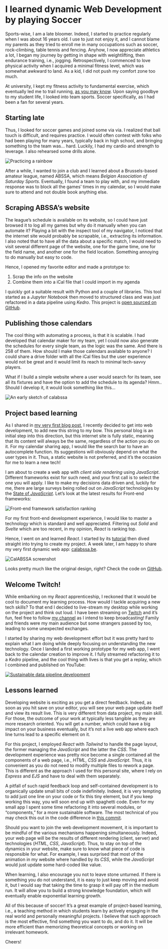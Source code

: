 # I learned dynamic Web Development by playing Soccer

Sports-wise, I am a late bloomer. Indeed, I started to practice regularly when I was about 16 years old. I use to just not enjoy it, and I cannot blame my parents as they tried to enroll me in many occupations such as soccer, rock-climbing, table tennis and fencing. Anyhow, I now appreciate athletics a lot, I began my journey by getting in shape with weightlifting, then endurance training, i.e., jogging. Retrospectively, I commenced to love physical activity when I acquired a minimal fitness level, which was somewhat awkward to land. As a kid, I did not push my comfort zone too much.

At university, I kept my fitness activity to fundamental exercise, which eventually led me to trail running, [as you may know](/blog/ultralight-trekking-the-gr54-185km-in-5-days). Upon saying goodbye to my student life, I looked into team sports. Soccer specifically, as I had been a fan for several years.

## Starting late

Thus, I looked for soccer games and joined some via via. I realized that ball touch is difficult, and requires practice. I would often contest with folks who had been playing for many years, typically back in high school, and bringing something to the team was… hard. Luckily, I had my cardio and strength to leverage. I also rehearsed some drills alone.

![Practicing a rainbow](/img/posts/soccer-react/rainbow.gif) <!-- {.center} -->

After a while, I wanted to join a club and I learned about a Brussels-based amateur league, named ABSSA, which means _Belgian Association of Saturday Sports_. Eventually, I found a team to play with, and my immediate response was to block all the games’ times in my calendar, so I would make sure to attend and not double book anything else.

## Scraping ABSSA’s website

The league’s schedule is available on its website, so I could have just browsed it to log all my games but why do it manually when you can automate it? Playing a bit with the inspect tool of my navigator, I noticed that the internet site would probably be scrapable, i.e., extracting its information. I also noted that to have all the data about a specific match, I would need to visit several different page of the website, one for the game time, one for the field name, and another one for the field location. Something annoying to do manually but easy to code.

Hence, I opened my favorite editor and made a prototype to:

1. Scrap the info on the website
2. Combine them into a iCal file that I could import in my agenda

I quickly got a suitable result with Python and a couple of libraries. This tool started as a _Jupyter Notebook_ then moved to structured class and was just refactored in a data pipeline using _Kedro_. This project is [open sourced on GitHub](https://github.com/simonpicard/abssa-ical).

## Publishing those calendars

The cool thing with automating a process, is that it is scalable. I had developed that calendar maker for my team, yet I could now also generate the schedules for every single team, as the logic was the same. And there is 258 of them. How should I make those calendars available to anyone? I could share a drive folder with all the iCal files but the user experience would not be great and it would limit its reach to minimal tech-savvy players.

What if I build a simple website where a user would search for its team, see all its fixtures and have the option to add the schedule to its agenda? Hmm.. Should I develop it, it would look something like this…

![An early sketch of calabssa](/img/posts/soccer-react/calabssa-sketch.png) <!-- {.center} -->

## Project based learning

As I shared in [my very first blog post](/blog/i-have-been-coding-for-more-than-15-years-but-never-in-javascript), I recently decided to get into web development, to add new this string to my bow. This personal blog is an initial step into this direction, but this internet site is fully static, meaning that its content will always be the same, regardless of the action you do on it. For my calendar sharing app, I would like the search bar to have an autocomplete function. Its suggestions will obviously depend on what the user types in it. Thus, a static website is not preferred, and it’s the occasion for me to learn a new tech!

I am about to create a web app with _client side rendering_ using _JavaScript_. Different frameworks exist for such need, and your first call is to select the one you will apply. I like to make my decisions data driven and, luckily for me, there are large surveys being rolled out on _JavaScript_ technologies by the [State of _JavaScript_](https://stateofjs.com/en-us/). Let’s look at the latest results for Front-end frameworks:

![Front-end framework satisfaction ranking](/img/posts/soccer-react/front_end_frameworks_experience_ranking.png) <!-- {.center} -->

For my first front-end development experience, I would like to master a technology which is standard and well appreciated. Filtering out _Solid_ and _Svelte_ which are too recent, in my opinion, _React_ is ranking top.

Hence, I went on and learned _React_. I started by its [tutorial](https://reactjs.org/tutorial/tutorial.html) then dived straight into trying to create my project. A week later, I am happy to share my very first dynamic web app: [calabssa.be](https://calabssa.be/?ref=simonmyway).

![CalABSSA screenshot](/img/posts/soccer-react/calabssa.png) <!-- {.center} -->

Looks pretty much like the original design, right? Check the code on [GitHub](https://github.com/simonpicard/calabssa.be).

## Welcome Twitch!

While embarking on my _React_ apprenticeship, I reckoned that it would be cool to document my learning process. How would I tackle acquiring a new tech skills? To that end I decided to live-stream my desktop while working on the project and think out loud. I have been streaming on [Twitch](https://www.twitch.tv/simonmyway) and it’s fun, feel free to follow [my channel](https://www.twitch.tv/simonmyway) as I intend to keep broadcasting! Family and friends were my main audience but some strangers passed by too, leading to some unexpected exchanges.

I started by sharing my web development effort but it was pretty hard to explain what I am doing while deeply focusing on understanding the new technology. Once I landed a first working prototype for my web app, I went back to the calendar creation to improve it. I fully streamed refactoring it to a _Kedro_ pipeline, and the cool thing with lives is that you get a replay, which I combined and published on YouTube:

[![Sustainable data pipeline development](/img/posts/soccer-react/kedro_min-overlay.png)](https://www.youtube.com/watch?v=uJE9NGaU_pk)<!-- {.center} -->

## Lessons learned

Developing website is exciting as you get a direct feedback. Indeed, as soon as you hit save on your editor, you will see your web page update itself and view its result live. This is very different from data project, my main skill. For those, the outcome of your work at typically less tangible as they are more research oriented. You will get a number, which could have a big impact on your business eventually, but it’s not a live web app where each line turns lead to a specific element on it.

For this project, I employed _React_ with _Tailwind_ to handle the page layout, the former managing the _JavaScript_ and the latter the _CSS_. The development experience was pretty nice become a single contained all the components of a web page, i.e., _HTML_, _CSS_ and _JavaScript_. Thus, it is convenient as you do not need to modify multiple files to rework a page. This is different as the approach I used for this personal site, where I rely on _Express_ and _EJS_ and have to deal with them separately.

A pitfall of such rapid feedback loop and self-contained development is to organically update small bits of code indefinitely. Indeed, it is very tempting to add just one line on your code or fix this tiny element, but if you keep working this way, you will soon end up with spaghetti code. Even for my small app I spent some time refactoring it into several modules, or “components,” for a more sustainable software. The most technical of you may check this out in the code difference in [this commit](https://github.com/simonpicard/calabssa.be/commit/f16f33d2fd3b7c19a27874624868547c03e2acb2).

Should you want to join the web development movement, it is important to be mindful of the various mechanisms happening simultaneously. Indeed, your web page will be the results of different rendering (client, server) and technologies (_HTML_, _CSS_, _JavaScript_). Thus, to stay on top of the dynamics in your website, make sure to know what piece of code is responsible for what. For example, I was surprised that most of the animation in my website where handled by its _CSS_, while the _JavaScript_ would just update some hard-coded like value.

When learning, I also encourage you not to leave stone unturned. If there is something you do not understand, it is easy to just keep moving and avoid it, but I would say that taking the time to grasp it will pay off in the medium run. It will allow you to build a strong knowledge foundation, which will eventually enable exponential learning growth.

All of this because of soccer! It’s a great example of project-based learning, i.e., a teaching method in which students learn by actively engaging in the real world and personally meaningful projects. I believe that such approach is the most effective, find something you want to do, and do it. It will be more efficient than memorizing theoretical concepts or working on irrelevant homework.

Cheers!
